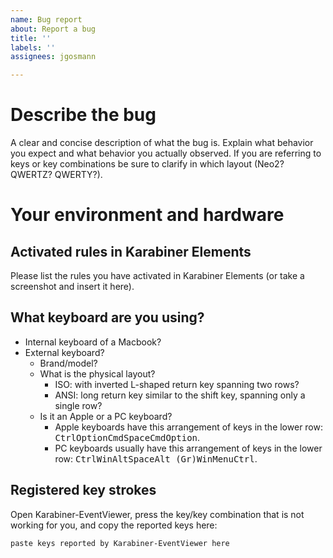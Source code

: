 ```yaml
---
name: Bug report
about: Report a bug
title: ''
labels: ''
assignees: jgosmann

---
```


<!--
Before reporting a bug:

1. Please ensure that you have installed the latest neo.keylayout file from this repository.
2. Please ensure that you have installed and activated the latest Neo2 rules in Karabiner Elements (see the README in this repository for instructions).
-->

# Describe the bug
A clear and concise description of what the bug is. Explain what behavior you expect and what behavior you actually observed. If you are referring to keys or key combinations be sure to clarify in which layout (Neo2? QWERTZ? QWERTY?).

# Your environment and hardware

## Activated rules in Karabiner Elements

Please list the rules you have activated in Karabiner Elements (or take a screenshot and insert it here).

## What keyboard are you using?

* Internal keyboard of a Macbook?
* External keyboard?
  * Brand/model?
  * What is the physical layout?
    * ISO: with inverted L-shaped return key spanning two rows?
    * ANSI: long return key similar to the shift key, spanning only a single row?
  * Is it an Apple or a PC keyboard?
    * Apple keyboards have this arrangement of keys in the lower row: <kbd>Ctrl</kbd><kbd>Option</kbd><kbd>Cmd</kbd><kbd>Space</kbd><kbd>Cmd</kbd><kbd>Option</kbd>.
    * PC keyboards usually have this arrangement of keys in the lower row: <kbd>Ctrl</kbd><kbd>Win</kbd><kbd>Alt</kbd><kbd>Space</kbd><kbd>Alt (Gr)</kbd><kbd>Win</kbd><kbd>Menu</kbd><kbd>Ctrl</kbd>.

## Registered key strokes

Open Karabiner-EventViewer, press the key/key combination that is not working for you, and copy the reported keys here:

```
paste keys reported by Karabiner-EventViewer here
```
